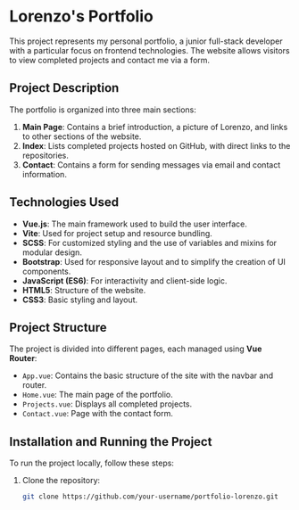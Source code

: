 # Lorenzo's Portfolio

This project represents my personal portfolio, a junior full-stack developer with a particular focus on frontend technologies. The website allows visitors to view completed projects and contact me via a form.

## Project Description

The portfolio is organized into three main sections:

1. **Main Page**: Contains a brief introduction, a picture of Lorenzo, and links to other sections of the website.
2. **Index**: Lists completed projects hosted on GitHub, with direct links to the repositories.
3. **Contact**: Contains a form for sending messages via email and contact information.

## Technologies Used

- **Vue.js**: The main framework used to build the user interface.
- **Vite**: Used for project setup and resource bundling.
- **SCSS**: For customized styling and the use of variables and mixins for modular design.
- **Bootstrap**: Used for responsive layout and to simplify the creation of UI components.
- **JavaScript (ES6)**: For interactivity and client-side logic.
- **HTML5**: Structure of the website.
- **CSS3**: Basic styling and layout.

## Project Structure

The project is divided into different pages, each managed using **Vue Router**:

- `App.vue`: Contains the basic structure of the site with the navbar and router.
- `Home.vue`: The main page of the portfolio.
- `Projects.vue`: Displays all completed projects.
- `Contact.vue`: Page with the contact form.

## Installation and Running the Project

To run the project locally, follow these steps:

1. Clone the repository:

   ```bash
   git clone https://github.com/your-username/portfolio-lorenzo.git
